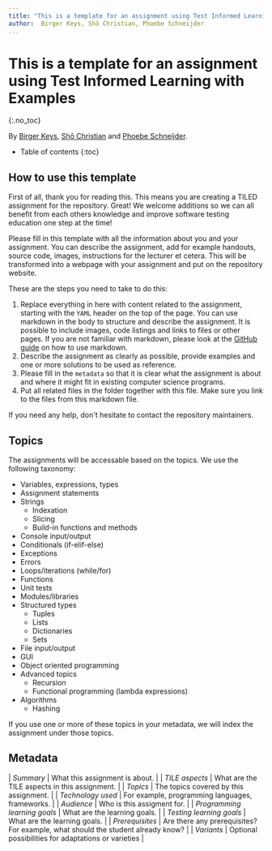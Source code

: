 ```yaml
---
title: "This is a template for an assignment using Test Informed Learning with Examples"
author:  Birger Keys, Shō Christian, Phoebe Schneijder
...
```


# This is a template for an assignment using Test Informed Learning with Examples
{:.no_toc} 
 
By [Birger Keys](https://birgerkeys.com), [Shō Christian](https://orcid.org/0000-0000-0000-0000) and [Phoebe Schneijder](mailto:Phoebe.Schneijder@some-university.edu).

- Table of contents
{:toc}

## How to use this template

First of all, thank you for reading this. This means you are creating a TILED assignment for the repository. Great! We welcome additions so we can all benefit from each others knowledge and improve software testing education one step at the time! 

Please fill in this template with all the information about you and your assignment. You can describe the assignment, add for example handouts, source code, images, instructions for the lecturer et cetera. This will be transformed into a webpage with your assignment and put on the repository website.

These are the steps you need to take to do this:

1. Replace everything in here with content related to the assignment, starting with the `YAML` header on the top of the page. You can use markdown in the body to structure and describe the assignment. It is possible to include images, code listings and links to files or other pages. If you are not familiar with markdown, please look at the [GitHub guide](https://guides.github.com/features/mastering-markdown/) on how to use markdown.
2. Describe the assignment as clearly as possible, provide examples and one or more solutions to be used as reference.
3. Please fill in the `metadata` so that it is clear what the assignment is about and where it might fit in existing computer science programs.
4. Put all related files in the folder together with this file. Make sure you link to the files from this markdown file.

If you need any help, don't hesitate to contact the repository maintainers.

## Topics

The assignments will be accessable based on the topics. We use the following taxonomy:

- Variables, expressions, types
- Assignment statements
- Strings
  - Indexation
  - Slicing
  - Build-in functions and methods
- Console input/output
- Conditionals (if-elif-else)
- Exceptions
- Errors
- Loops/iterations (while/for)
- Functions
- Unit tests
- Modules/libraries
- Structured types
  - Tuples
  - Lists
  - Dictionaries
  - Sets
- File input/output
- GUI
- Object oriented programming
- Advanced topics
  - Recursion
  - Functional programming (lambda expressions)
- Algorithms
  - Hashing

If you use one or more of these topics in your metadata, we will index the assignment under those topics.

## Metadata

| *Summary*                     | What this assignment is about. |
| *TILE aspects*                | What are the TILE aspects in this assignment. |
| *Topics*                      | The topics covered by this assignment. |
| *Technology used*             | For example, programming languages, frameworks. |
| *Audience*                    | Who is this assigment for. |
| *Programming learning goals*  | What are the learning goals. |
| *Testing learning goals*      | What are the learning goals. |
| *Prerequisites*               | Are there any prerequisites? For example, what should the student already know? |
| *Variants*                    | Optional possibilities for adaptations or varieties |